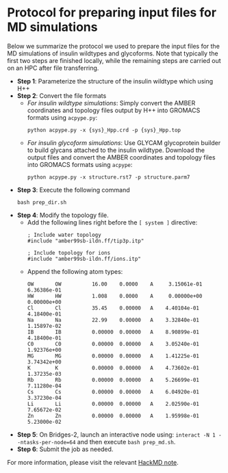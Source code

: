 # Protocol for preparing input files for MD simulations
Below we summarize the protocol we used to prepare the input files for the MD simulations of insulin wildtypes and glycoforms. Note that typically the first two steps are finished locally, while the remaining steps are carried out on an HPC after file transferring.  
- **Step 1**: Parameterize the structure of the insulin wildtype which using H++
- **Step 2**: Convert the file formats
  - *For insulin wildtype simulations*:
    Simply convert the AMBER coordinates and topology files output by H++ into GROMACS formats using `acpype.py`:
    ```
    python acpype.py -x {sys}_Hpp.crd -p {sys}_Hpp.top
    ```
  - *For insulin glycoform simulations*:
  Use GLYCAM glycoprotein builder to build glycans attached to the insulin wildtype. Download the output files and convert the AMBER coordinates and topology files into GROMACS formats using `acpype`:
    ```
    python acpype.py -x structure.rst7 -p structure.parm7
    ``` 
- **Step 3**: Execute the following command
  ```
  bash prep_dir.sh
  ```
- **Step 4**: Modify the topology file. 
  - Add the following lines right before the `[ system ]` directive:
    ```
    ; Include water topology
    #include "amber99sb-ildn.ff/tip3p.itp"

    ; Include topology for ions
    #include "amber99sb-ildn.ff/ions.itp"
    ```
  - Append the following atom types:
    ```
    OW       OW          16.00    0.0000    A     3.15061e-01  6.36386e-01
    HW       HW          1.008    0.0000    A     0.00000e+00  0.00000e+00
    Cl       Cl          35.45    0.00000   A    4.40104e-01    4.18400e-01
    Na       Na          22.99    0.00000   A    3.32840e-01    1.15897e-02
    IB       IB          0.00000  0.00000   A    8.90899e-01    4.18400e-01
    C0       C0          0.00000  0.00000   A    3.05240e-01    1.92376e+00
    MG       MG          0.00000  0.00000   A    1.41225e-01    3.74342e+00
    K        K           0.00000  0.00000   A    4.73602e-01    1.37235e-03
    Rb       Rb          0.00000  0.00000   A    5.26699e-01    7.11280e-04
    Cs       Cs          0.00000  0.00000   A    6.04920e-01    3.37230e-04
    Li       Li          0.00000  0.00000   A    2.02590e-01    7.65672e-02
    Zn       Zn          0.00000  0.00000   A    1.95998e-01    5.23000e-02
    ```
- **Step 5**: On Bridges-2, launch an interactive node using: `interact -N 1 --ntasks-per-node=64` and then execute `bash prep_md.sh`.
- **Step 6**: Submit the job as needed.

For more information, please visit the relevant [HackMD note](https://hackmd.io/@WeiTseHsu/glycoinsulin_preparation).






